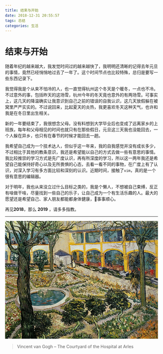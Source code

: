 ```yaml
---
title: 结束与开始
date: 2018-12-31 20:55:57
tags: 总结
categories: 生活
---
```


# 结束与开始

随着年纪的越来越大，我发觉时间过的越来越快了，我明明还清晰的记得去年元旦的事情，竟然已经悄悄地过去了一年了。这个时间节点也比较特殊，总归是要写一些东西记录下。

我觉得我是个从来不怕冷的人，也一直觉得杭州这个冬天是个暖冬，一点也不冷。不过意外的事，包括昨天的这场雪，杭州今年的冬天竟也意外的有两场雪。可事实上，这几天的降温确实让我意识到自己之前的错误的自我认识，这几天放假躲在被窝里严严实实的。不过说回来，比起夏天的炎热，我更喜欢冬天这种天气，也许和我是在冬日里出生相关。

新的一年要结束了，我很想念父母。没有料想到大学毕业后也变成了远离家乡的上班族，每年和父母相见的时间也就只有在那些假日，元旦这三天我也没能回去，一个人躲在异乡，也只有在春节的时候才能回去一趟。

我希望自己成为一个技术达人，但似乎这一年来，我的自我感觉并没有成长多少，不过相比于其他的教条意识，我还是希望能以自己的方式去做一些有意思的事情。我比较推崇的学习方式是先广度认识，再有所深度的学习，所以这一两年我还是希望自己能保持好奇心以及无所畏惧的心态，去看一看不同的事物，在广度上有了认识，对深入学习有多方面比较和深刻的认识。近期时间，接触了`vim`，真的是一个很有意思的编辑器。

对于明年，我也从来没立过什么目标之类的，我是个懒人，不想被自己束缚，反正有啥做干啥，尽量找到一些自己的乐子，让自己成为一个有生活乐趣的人。最大的愿望还是希望自己、家人朋友都能都身体健康，事事顺心。

再见**2018**，那么 **2019** ，请多多指教。

---

![The Courtyard of the Hospital at Arles](pic/178762172.jpg)

> Vincent van Gogh – The Courtyard of the Hospital at Arles